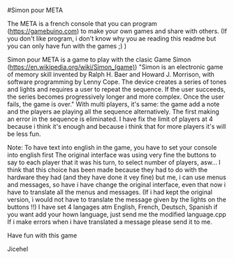 #Simon pour META

The META is a french console that you can program (https://gamebuino.com) to make your own games and share with others. 
(If you don't like program, i don't know why you ae reading this readme but you can only have fun with the games  ;) )

Simon pour META is a game to play with the clasic Game Simon (https://en.wikipedia.org/wiki/Simon_(game))
"Simon is an electronic game of memory skill invented by Ralph H. Baer and Howard J. Morrison, with software programming by Lenny Cope. 
The device creates a series of tones and lights and requires a user to repeat the sequence. 
If the user succeeds, the series becomes progressively longer and more complex. 
Once the user fails, the game is over."
With multi players, it's same: the game add a note and the players ae playing all the sequence alternatively. 
The first making an error in the sequence is eliminated. 
I have fix the limit of players at 4 because i think it's enough and because i think that for more players it's will be less fun.

Note: To have text into english in the game, you have to set your console into english first
      The original interface was using very fine the buttons to say to each player that it was his turn, to select number of players, asw...
      I think that this choice has been made because they had to do with the hardware they had (and they have done it vey fine) but me, i can use menus and messages, so have i have change the original interface, even that now i have to translate all the menus and messages.
      (If i had kept the original version, i would not have to translate the message given by the lights on the buttons !!)
      I have set 4 langages atm English, French, Deutsch, Spanish if you want add your hown language, just send me the modified language.cpp
      If i make errors when i have translated a message please send it to me.
      
Have fun with this game

Jicehel
